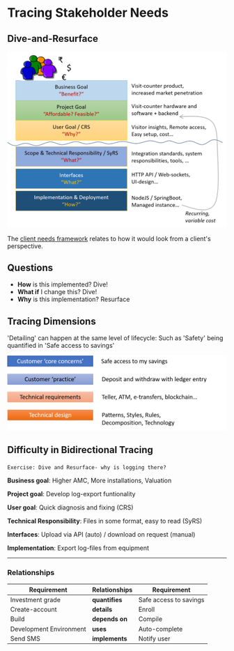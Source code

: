 # Tracing Stakeholder Needs

## Dive-and-Resurface

![value-chain](images/value-chain.png "value chain")

The [client needs framework](https://evolytics.com/blog/hierarchy-client-needs-framework-analysts/)
relates to how it would look from a client's perspective.

## Questions

- **How** is this implemented? Dive!
- **What if** I change this? Dive!
- **Why** is this implementation? Resurface

## Tracing Dimensions

'Detailing' can happen at the same level of lifecycle:
Such as 'Safety' being quantified in 'Safe access to savings'

![lifecycle](images/hierarchy-customer-need.png "customer needs")

## Difficulty in Bidirectional Tracing

`Exercise: Dive and Resurface- why is logging there?`

**Business goal**: Higher AMC, More installations, Valuation

**Project goal**: Develop log-export funtionality

**User goal**: Quick diagnosis and fixing (CRS)

**Technical Responsibility**: Files in some format, easy to read (SyRS)

**Interfaces**: Upload via API (auto) / download on request (manual)

**Implementation**: Export log-files from equipment

---

### Relationships

Requirement | Relationships | Requirement
---|---|---
Investment grade | **quantifies** | Safe access to savings
Create-account | **details** | Enroll
Build | **depends on** | Compile
Development Environment | **uses** | Auto-complete
Send SMS | **implements** | Notify user
